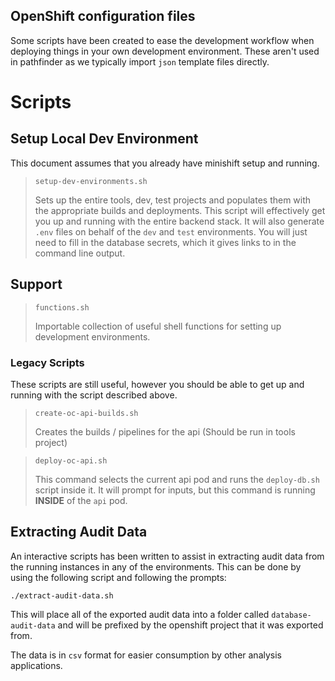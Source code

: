 ## OpenShift configuration files

Some scripts have been created to ease the development workflow when deploying things in your own development environment.  These aren't used in pathfinder as we typically import `json` template files directly.


# Scripts 

## Setup Local Dev Environment
This document assumes that you already have minishift setup and running.

> `setup-dev-environments.sh`
>
> Sets up the entire tools, dev, test projects and populates them with the appropriate builds and deployments.  This script will effectively get you up and running with the entire backend stack.  It will also generate `.env` files on behalf of the `dev` and `test` environments.  You will just need to fill in the database secrets, which it gives links to in the command line output.

## Support

> `functions.sh`
>
> Importable collection of useful shell functions for setting up development environments.

### Legacy Scripts
These scripts are still useful, however you should be able to get up and running with the script described above.

> `create-oc-api-builds.sh`
>
> Creates the builds / pipelines for the api (Should be run in tools project)
  
> `deploy-oc-api.sh`
>
> This command selects the current api pod and runs the `deploy-db.sh` script inside it.  It will prompt for inputs, but this command is running **INSIDE** of the `api` pod.

## Extracting Audit Data

An interactive scripts has been written to assist in extracting audit data from the running instances in any of the environments.  This can be done by using the following script and following the prompts:

`./extract-audit-data.sh`

This will place all of the exported audit data into a folder called `database-audit-data` and will be prefixed by the openshift project that it was exported from.

The data is in `csv` format for easier consumption by other analysis applications.
